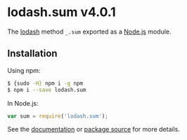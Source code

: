 # lodash.sum v4.0.1

The [lodash](https://lodash.com/) method `_.sum` exported as a [Node.js](https://nodejs.org/) module.

## Installation

Using npm:
```bash
$ {sudo -H} npm i -g npm
$ npm i --save lodash.sum
```

In Node.js:
```js
var sum = require('lodash.sum');
```

See the [documentation](https://lodash.com/docs#sum) or [package source](https://github.com/lodash/lodash/blob/4.0.1-npm-packages/lodash.sum) for more details.
